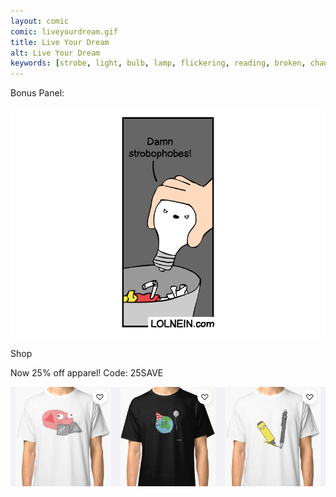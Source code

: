 ```yaml
---
layout: comic
comic: liveyourdream.gif
title: Live Your Dream
alt: Live Your Dream
keywords: [strobe, light, bulb, lamp, flickering, reading, broken, change, dream, trash]
---
```


Bonus Panel:

![Live Your Dream Bonus Panel](/images/liveyourdream_bonus.png)

<div class="title">Shop</div>

Now 25% off apparel! Code: 25SAVE

[![Redbubble Shirts](/images/redbubble_shirts.png)](https://www.redbubble.com/shop/lolnein)